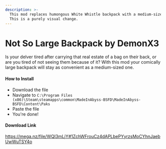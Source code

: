```yaml
---
description: >-
  This mod replaces humongous White Whistle backpack with a medium-sized one.
  This is a purely visual change.
---
```


# Not So Large Backpack by DemonX3

Is your delver tired after carrying that real estate of a bag on their back, or are you tired of not seeing them because of it? With this mod your comically large backpack will stay as convenient as a medium-sized one.&#x20;

#### How to Install

* Download the file
* Navigate to `C:\Program Files (x86)\Steam\steamapps\common\MadeInAbyss-BSFD\MadeInAbyss-BSFD\Content\Paks`
* Paste the file
* You're done!

#### Download Link

https://mega.nz/file/WQI3mLjY#1ZchWFrouCz4dAPLbePYyrzsMoCYhnJaebUwWuTSY4o
